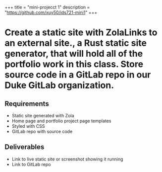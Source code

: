 +++
title = "mini-projecct 1"
description = "https://github.com/xuy50/ids721-mini1"
+++

# Create a static site with ZolaLinks to an external site., a Rust static site generator, that will hold all of the portfolio work in this class.  Store source code in a GitLab repo in our Duke GitLab organization.

## Requirements
- Static site generated with Zola
- Home page and portfolio project page templates
- Styled with CSS
- GitLab repo with source code

## Deliverables
- Link to live static site or screenshot showing it running
- Link to GitLab repo